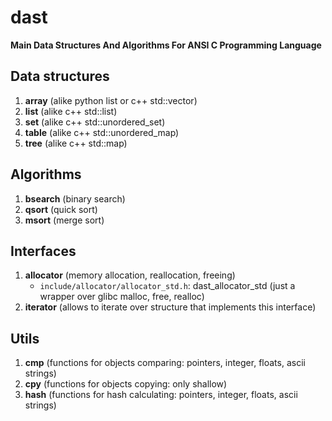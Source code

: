 # dast
**Main Data Structures And Algorithms For ANSI C Programming Language**

## Data structures

1. **array** (alike python list or c++ std::vector)
2. **list** (alike c++ std::list)
3. **set** (alike c++ std::unordered_set)
4. **table** (alike c++ std::unordered_map)
5. **tree** (alike c++ std::map)

## Algorithms

1. **bsearch** (binary search)
2. **qsort** (quick sort)
3. **msort** (merge sort)

## Interfaces

1. **allocator** (memory allocation, reallocation, freeing)
    * `include/allocator/allocator_std.h`: dast_allocator_std (just a wrapper over glibc malloc, free, realloc)
2. **iterator** (allows to iterate over structure that implements this interface)

## Utils

1. **cmp** (functions for objects comparing: pointers, integer, floats, ascii strings)
2. **cpy** (functions for objects copying: only shallow)
2. **hash** (functions for hash calculating: pointers, integer, floats, ascii strings)

